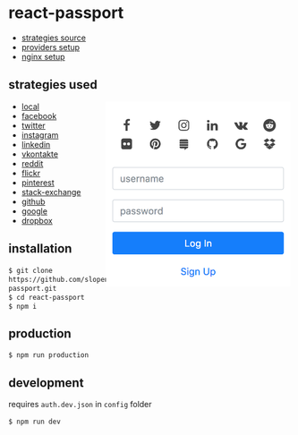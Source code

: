 # react-passport

* [strategies source](/src/server/api/auth)
* [providers setup](/config/auth.prod.json)
* [nginx setup](/nginx)


## strategies used

<img src="/src/images/screenshot.png" align="right" height="330" width="330">

* [local](https://github.com/jaredhanson/passport-local)
* [facebook](https://github.com/jaredhanson/passport-facebook)
* [twitter](https://github.com/jaredhanson/passport-twitter)
* [instagram](https://github.com/jaredhanson/passport-instagram)
* [linkedin](https://github.com/jaredhanson/passport-linkedin)
* [vkontakte](https://github.com/stevebest/passport-vkontakte)
* [reddit](https://github.com/slotos/passport-reddit)
* [flickr](https://github.com/johnnyhalife/passport-flickr)
* [pinterest](https://github.com/analog-nico/passport-pinterest)
* [stack-exchange](https://github.com/mooyoul/passport-stack-exchange)
* [github](https://github.com/jaredhanson/passport-github)
* [google](https://github.com/jaredhanson/passport-google-oauth)
* [dropbox](https://github.com/florianheinemann/passport-dropbox-oauth2)

## installation

```
$ git clone https://github.com/slopen/react-passport.git
$ cd react-passport
$ npm i
```

## production

```
$ npm run production
```

## development

requires `auth.dev.json` in `config` folder

```
$ npm run dev
```
